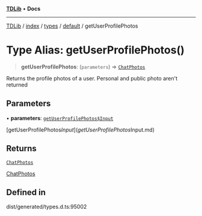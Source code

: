 [**TDLib**](../../../../../../README.md) • **Docs**

***

[TDLib](../../../../../../modules.md) / [index](../../../../../README.md) / [types](../../../README.md) / [default](../README.md) / getUserProfilePhotos

# Type Alias: getUserProfilePhotos()

> **getUserProfilePhotos**: (`parameters`) => [`ChatPhotos`](ChatPhotos-1.md)

Returns the profile photos of a user. Personal and public photo aren't returned

## Parameters

• **parameters**: [`getUserProfilePhotos$Input`](getUserProfilePhotos$Input.md)

[getUserProfilePhotos$Input](getUserProfilePhotos$Input.md)

## Returns

[`ChatPhotos`](ChatPhotos-1.md)

[ChatPhotos](ChatPhotos-1.md)

## Defined in

dist/generated/types.d.ts:95002
